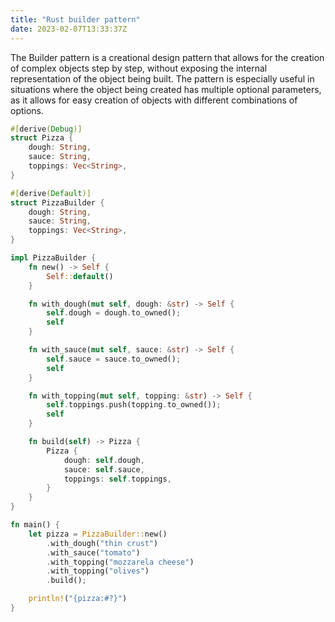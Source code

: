```yaml
---
title: "Rust builder pattern"
date: 2023-02-07T13:33:37Z
---
```

The Builder pattern is a creational design pattern that allows for the creation of
complex objects step by step, without exposing the internal representation of the object
being built. The pattern is especially useful in situations where the object being
created has multiple optional parameters, as it allows for easy creation of objects with
different combinations of options.

```rust
#[derive(Debug)]
struct Pizza {
    dough: String,
    sauce: String,
    toppings: Vec<String>,
}

#[derive(Default)]
struct PizzaBuilder {
    dough: String,
    sauce: String,
    toppings: Vec<String>,
}

impl PizzaBuilder {
    fn new() -> Self {
        Self::default()
    }

    fn with_dough(mut self, dough: &str) -> Self {
        self.dough = dough.to_owned();
        self
    }

    fn with_sauce(mut self, sauce: &str) -> Self {
        self.sauce = sauce.to_owned();
        self
    }

    fn with_topping(mut self, topping: &str) -> Self {
        self.toppings.push(topping.to_owned());
        self
    }

    fn build(self) -> Pizza {
        Pizza {
            dough: self.dough,
            sauce: self.sauce,
            toppings: self.toppings,
        }
    }
}

fn main() {
    let pizza = PizzaBuilder::new()
        .with_dough("thin crust")
        .with_sauce("tomato")
        .with_topping("mozzarela cheese")
        .with_topping("olives")
        .build();

    println!("{pizza:#?}")
}
```
